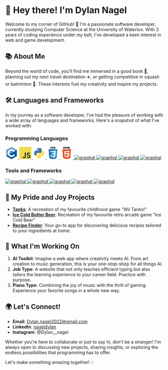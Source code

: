 # 👋 Hey there! I'm Dylan Nagel

Welcome to my corner of GitHub! 🚀 I'm a passionate software developer, currently studying Computer Science at the University of Waterloo. With 3 years of coding experience under my belt, I've developed a keen interest in web and game development.

## 📚 About Me

Beyond the world of code, you'll find me immersed in a good book 📖, planning out my next travel destination ✈️, or getting competitive in squash or batminton 🏸. These interests fuel my creativity and inspire my projects.

## 🛠 Languages and Frameworks

In my journey as a software developer, I've had the pleasure of working with a wide array of languages and frameworks. Here's a snapshot of what I've worked with:

### Programming Languages

<p align="left" class="image">
  <a href="https://www.cprogramming.com/" target="_blank" rel="noreferrer">
    <img
      src="https://raw.githubusercontent.com/devicons/devicon/master/icons/c/c-original.svg"
      alt="c"
      width="40"
      height="40"
    />
  </a>
  
  <a href="https://developer.mozilla.org/en-US/docs/Web/JavaScript">
    <img
      src="https://raw.githubusercontent.com/devicons/devicon/master/icons/javascript/javascript-original.svg"
      alt="javascript"
      width="40"
      height="40"
    />
  </a>

  
  <a href="https://www.python.org" target="_blank" rel="noreferrer">
    <img
      src="https://raw.githubusercontent.com/devicons/devicon/master/icons/python/python-original.svg"
      alt="python"
      width="40"
      height="40"
    />
  </a>
  
  <a href="https://www.w3schools.com/css/" target="_blank" rel="noreferrer"> 
    <img 
      src="https://raw.githubusercontent.com/devicons/devicon/master/icons/css3/css3-original-wordmark.svg" 
      alt="css3" 
      width="40" 
      height="40"/> 
  </a> 
  
  <a href="[https://www.w3.org/html/](https://html.spec.whatwg.org/multipage/)" target="_blank" rel="noreferrer"> 
    <img 
      src="https://raw.githubusercontent.com/devicons/devicon/master/icons/html5/html5-original-wordmark.svg" 
      alt="html5" 
      width="40" 
      height="40"/> 
  </a> 
  
  <a href="https://www.w3schools.com/cs/index.php" target="_blank" rel="noreferrer"> 
    <img src="https://upload.wikimedia.org/wikipedia/commons/b/bd/Logo_C_sharp.svg" 
      alt="graphql" 
      width="40" 
      height="40"/> 
  </a> 

  <a href="https://racket-lang.org" target="_blank" rel="noreferrer"> 
    <img src="https://upload.wikimedia.org/wikipedia/commons/c/c1/Racket-logo.svg" 
      alt="graphql" 
      width="40" 
      height="40"/> 
  </a>

  <a href="https://www.w3schools.com/java/java_intro.asp" target="_blank" rel="noreferrer"> 
    <img src="https://www.vectorlogo.zone/logos/java/java-icon.svg" 
      alt="graphql" 
      width="40" 
      height="40"/> 
  </a> 

  <a href="https://www.w3schools.io/terminal/bash-tutorials/" target="_blank" rel="noreferrer"> 
    <img src="https://upload.wikimedia.org/wikipedia/commons/4/4b/Bash_Logo_Colored.svg" 
      alt="graphql" 
      width="40" 
      height="40"/> 
  </a> 
</p>

### Tools and Frameworks

<p align="left" class="image">
  <a href="https://www.w3schools.com/git/"> 
      <img src="https://git-scm.com/images/logos/downloads/Git-Icon-1788C.svg" 
        alt="graphql" 
        width="40" 
        height="40"/> 
    </a> 
  
  <a href="https://monogame.net/documentation/"> 
      <img src="https://asset.brandfetch.io/idXSff6iX5/idEFIfrKxv.svg" 
        alt="graphql" 
        width="40" 
        height="40"/> 
    </a> 

  <a href="https://learn.microsoft.com/en-us/dotnet/"> 
      <img src="https://upload.wikimedia.org/wikipedia/commons/7/7d/Microsoft_.NET_logo.svg" 
        alt="graphql" 
        width="40" 
        height="40"/> 
    </a> 
    
  <a href="https://www.w3schools.in/operating-system/linux-operating-system"> 
      <img src="https://www.vectorlogo.zone/logos/linux/linux-icon.svg" 
        alt="graphql" 
        width="40" 
        height="40"/> 
    </a>

  <a href="https://www.cloudflare.com/en-ca/"> 
      <img src="https://www.vectorlogo.zone/logos/cloudflare/cloudflare-icon.svg" 
        alt="graphql" 
        width="40" 
        height="40"/> 
    </a>
</p>

## 🌟 My Pride and Joy Projects

- **[Tanks](https://github.com/NagelDylan/Tanks)**: A recreation of my favourite childhood game "Wii Tanks!"
- **[Ice Cold Butter Beer](https://github.com/NagelDylan/IceColdButterBeer)**: Recreation of my favourite retro arcade game "Ice Cold Beer"
- **[Recipe Finder](https://github.com/NagelDylan/RecipeFinder)**: Your go-to app for discovering delicious recipes tailored to your ingredients at home.

## 🔨 What I'm Working On

1. **AI Toolkit**: Imagine a web app where creativity meets AI. From art creation to music generation, this is your one-stop-shop for all things AI.
2. **Job Type**: A website that not only teaches efficient typing but also tailors the learning experience to your career field. Practice with purpose.
3. **Piano Type**: Combining the joy of music with the thrill of gaming. Experience your favorite songs in a whole new way.

## 🌍 Let's Connect!

- **Email**: Dylan.nagel2022@gmail.com
- **LinkedIn**: [nageldylan](https://www.linkedin.com/in/nageldylan/)
- **Instagram**: @Dylan__nagel

Whether you're here to collaborate or just to say hi, don't be a stranger! I'm always open to discussing new projects, sharing insights, or exploring the endless possibilities that programming has to offer.

Let's make something amazing together! 💡
